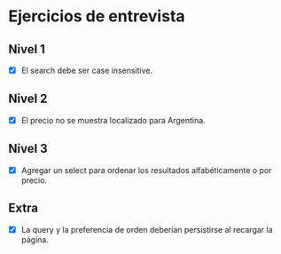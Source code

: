 # Ejercicios de entrevista

## Nivel 1
- [x] El search debe ser case insensitive.

## Nivel 2
- [x] El precio no se muestra localizado para Argentina.

## Nivel 3
- [x] Agregar un select para ordenar los resultados alfabéticamente o por precio.

## Extra
- [x] La query y la preferencia de orden deberían persistirse al recargar la página.
